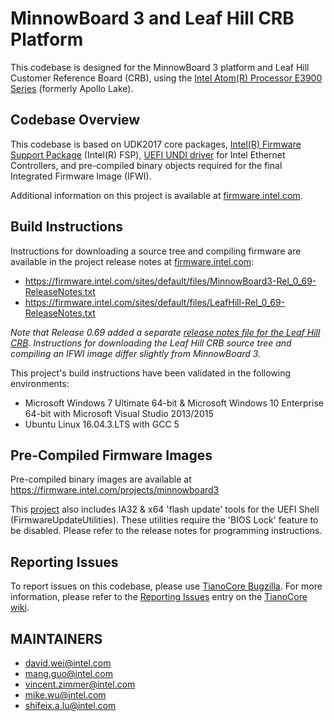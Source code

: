 # ﻿MinnowBoard 3 and Leaf Hill CRB Platform

This codebase is designed for the MinnowBoard 3 platform and Leaf Hill Customer Reference Board (CRB), using the [Intel Atom(R) Processor E3900 Series](https://www.intel.com/content/www/us/en/embedded/products/apollo-lake/overview.html) (formerly Apollo Lake).

## Codebase Overview

This codebase is based on UDK2017 core packages, [Intel(R) Firmware Support Package](https://github.com/IntelFsp/FSP.git)
(Intel(R) FSP), [UEFI UNDI driver](https://downloadcenter.intel.com/download/19186/Intel-Ethernet-Connections-Boot-Utility-Preboot-Images-and-EFI-Drivers)
for Intel Ethernet Controllers, and pre-compiled binary objects required for the final Integrated Firmware Image (IFWI).

Additional information on this project is available at [firmware.intel.com](https://firmware.intel.com/projects/minnowboard3).

## Build Instructions

Instructions for downloading a source tree and compiling firmware are available in the project release notes at [firmware.intel.com](https://firmware.intel.com/projects/minnowboard3):
* https://firmware.intel.com/sites/default/files/MinnowBoard3-Rel_0_69-ReleaseNotes.txt
* https://firmware.intel.com/sites/default/files/LeafHill-Rel_0_69-ReleaseNotes.txt

*Note that Release 0.69 added a separate [release notes file for the Leaf Hill CRB](https://firmware.intel.com/sites/default/files/LeafHill-Rel_0_69-ReleaseNotes.txt). Instructions for downloading  the Leaf Hill CRB source tree and compiling an IFWI image differ slightly from MinnowBoard 3.*

This project's build instructions have been validated in the following environments:
* Microsoft Windows 7 Ultimate 64-bit & Microsoft Windows 10 Enterprise 64-bit with Microsoft Visual Studio 2013/2015
* Ubuntu Linux 16.04.3.LTS with GCC 5

## Pre-Compiled Firmware Images

Pre-compiled binary images are available at https://firmware.intel.com/projects/minnowboard3

This [project](https://firmware.intel.com/projects/minnowboard3) also includes IA32 & x64 'flash update' tools for the UEFI Shell (FirmwareUpdateUtilities).
These utilities require the 'BIOS Lock' feature to be disabled. Please refer to the release notes for programming instructions.

## Reporting Issues

To report issues on this codebase, please use [TianoCore Bugzilla](https://bugzilla.tianocore.org/). For more information, please refer to the [Reporting Issues](https://github.com/tianocore/tianocore.github.io/wiki/Reporting-Issues) entry on the [TianoCore wiki](https://github.com/tianocore/tianocore.github.io/wiki).

## MAINTAINERS

* david.wei@intel.com
* mang.guo@intel.com
* vincent.zimmer@intel.com
* mike.wu@intel.com
* shifeix.a.lu@intel.com
